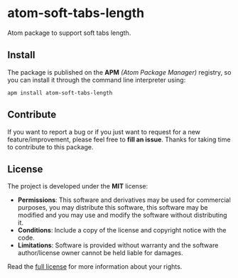 # atom-soft-tabs-length
Atom package to support soft tabs length.


## Install
The package is published on the **APM** *(Atom Package Manager)* registry, so you can install it through the command line interpreter using:

```console
apm install atom-soft-tabs-length
```


## Contribute
If you want to report a bug or if you just want to request for a new feature/improvement, please feel free to **fill an issue**. Thanks for taking time to contribute to this package.


## License
The project is developed under the **MIT** license:

- **Permissions**: This software and derivatives may be used for commercial purposes, you may distribute this software, this software may be modified and you may use and modify the software without distributing it.
- **Conditions**: Include a copy of the license and copyright notice with the code.
- **Limitations**: Software is provided without warranty and the software author/license owner cannot be held liable for damages.

Read the [full license](LICENSE.md) for more information about your rights.

